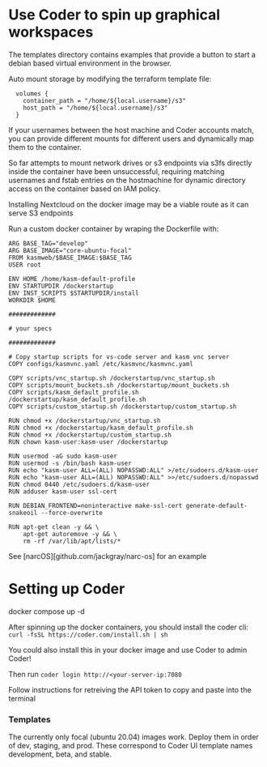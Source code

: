 # Use Coder to spin up graphical workspaces

The templates directory contains examples that provide a button to start a debian based virtual environment in the browser. 

Auto mount storage by modifying the terraform template file:
```
  volumes {
    container_path = "/home/${local.username}/s3"
    host_path = "/home/${local.username}/s3"
  }
```

If your usernames between the host machine and Coder accounts match, you can provide different mounts for different users and dynamically map them to the container.

So far attempts to mount network drives or s3 endpoints via s3fs directly inside the container have been unsuccessful, requiring matching usernames and fstab entries on the hostmachine for dynamic directory access on the container based on IAM policy. 

Installing Nextcloud on the docker image may be a viable route as it can serve S3 endpoints

Run a custom docker container by wraping the Dockerfile with:

```
ARG BASE_TAG="develop"
ARG BASE_IMAGE="core-ubuntu-focal"
FROM kasmweb/$BASE_IMAGE:$BASE_TAG
USER root

ENV HOME /home/kasm-default-profile
ENV STARTUPDIR /dockerstartup
ENV INST_SCRIPTS $STARTUPDIR/install
WORKDIR $HOME

#############

# your specs

#############

# Copy startup scripts for vs-code server and kasm vnc server
COPY configs/kasmvnc.yaml /etc/kasmvnc/kasmvnc.yaml

COPY scripts/vnc_startup.sh /dockerstartup/vnc_startup.sh
COPY scripts/mount_buckets.sh /dockerstartup/mount_buckets.sh
COPY scripts/kasm_default_profile.sh /dockerstartup/kasm_default_profile.sh
COPY scripts/custom_startup.sh /dockerstartup/custom_startup.sh

RUN chmod +x /dockerstartup/vnc_startup.sh
RUN chmod +x /dockerstartup/kasm_default_profile.sh
RUN chmod +x /dockerstartup/custom_startup.sh
RUN chown kasm-user:kasm-user /dockerstartup 

RUN usermod -aG sudo kasm-user
RUN usermod -s /bin/bash kasm-user
RUN echo "kasm-user ALL=(ALL) NOPASSWD:ALL" >/etc/sudoers.d/kasm-user
RUN echo "kasm-user ALL=(ALL) NOPASSWD:ALL" >>/etc/sudoers.d/nopasswd
RUN chmod 0440 /etc/sudoers.d/kasm-user
RUN adduser kasm-user ssl-cert

RUN DEBIAN_FRONTEND=noninteractive make-ssl-cert generate-default-snakeoil --force-overwrite

RUN apt-get clean -y && \ 
    apt-get autoremove -y && \ 
    rm -rf /var/lib/apt/lists/*

```

See [narcOS][github.com/jackgray/narc-os] for an example

# Setting up Coder

docker compose up -d

After spinning up the docker containers, you should install the coder cli:
`curl -fsSL https://coder.com/install.sh | sh`

You could also install this in your docker image and use Coder to admin Coder!

Then run `coder login http://<your-server-ip:7080`

Follow instructions for retreiving the API token to copy and paste into the terminal


### Templates

The currently only focal (ubuntu 20.04) images work. Deploy them in order of dev, staging, and prod. These correspond to Coder UI template names development, beta, and stable. 